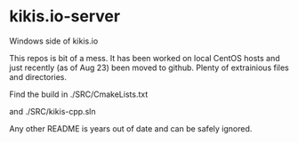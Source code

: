 # kikis.io-server
Windows side of kikis.io

This repos is bit of a mess.   It has been worked on local CentOS hosts and 
just recently (as of Aug 23) been moved to github.  Plenty of extrainious files
and directories.

Find the build in ./SRC/CmakeLists.txt

and ./SRC/kikis-cpp.sln

Any other README is years out of date and can
be safely ignored.
